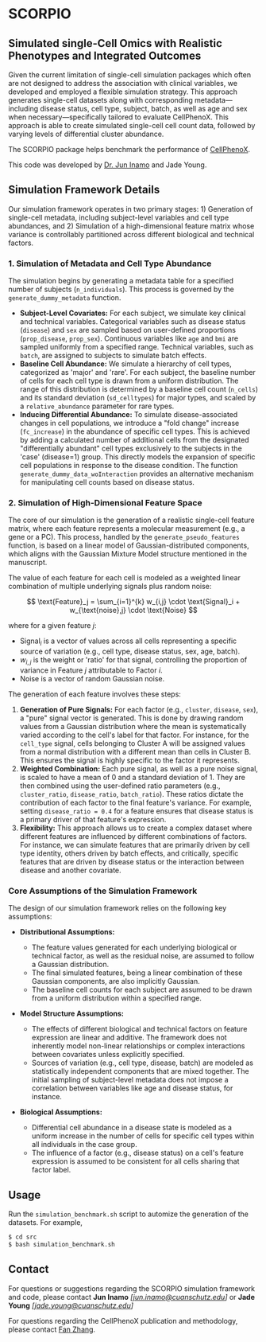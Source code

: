 # SCORPIO
## Simulated single-Cell Omics with Realistic Phenotypes and Integrated Outcomes

Given the current limitation of single-cell simulation packages which often are not designed to address the association with clinical variables, we developed and employed a flexible simulation strategy. This approach generates single-cell datasets along with corresponding metadata—including disease status, cell type, subject, batch, as well as age and sex when necessary—specifically tailored to evaluate CellPhenoX. This approach is able to create simulated single-cell cell count data, followed by varying levels of differential cluster abundance.

The SCORPIO package helps benchmark the performance of [CellPhenoX](https://github.com/fanzhanglab/pyCellPhenoX).

This code was developed by [Dr. Jun Inamo](https://github.com/juninamo) and Jade Young.

## Simulation Framework Details

Our simulation framework operates in two primary stages: 1) Generation of single-cell metadata, including subject-level variables and cell type abundances, and 2) Simulation of a high-dimensional feature matrix whose variance is controllably partitioned across different biological and technical factors.

### 1\. Simulation of Metadata and Cell Type Abundance

The simulation begins by generating a metadata table for a specified number of subjects (`n_individuals`). This process is governed by the `generate_dummy_metadata` function.

  * **Subject-Level Covariates:** For each subject, we simulate key clinical and technical variables. Categorical variables such as disease status (`disease`) and `sex` are sampled based on user-defined proportions (`prop_disease`, `prop_sex`). Continuous variables like `age` and `bmi` are sampled uniformly from a specified range. Technical variables, such as `batch`, are assigned to subjects to simulate batch effects.
  * **Baseline Cell Abundance:** We simulate a hierarchy of cell types, categorized as 'major' and 'rare'. For each subject, the baseline number of cells for each cell type is drawn from a uniform distribution. The range of this distribution is determined by a baseline cell count (`n_cells`) and its standard deviation (`sd_celltypes`) for major types, and scaled by a `relative_abundance` parameter for rare types.
  * **Inducing Differential Abundance:** To simulate disease-associated changes in cell populations, we introduce a "fold change" increase (`fc_increase`) in the abundance of specific cell types. This is achieved by adding a calculated number of additional cells from the designated "differentially abundant" cell types exclusively to the subjects in the 'case' (disease=1) group. This directly models the expansion of specific cell populations in response to the disease condition. The function `generate_dummy_data_woInteraction` provides an alternative mechanism for manipulating cell counts based on disease status.

### 2\. Simulation of High-Dimensional Feature Space

The core of our simulation is the generation of a realistic single-cell feature matrix, where each feature represents a molecular measurement (e.g., a gene or a PC). This process, handled by the `generate_pseudo_features` function, is based on a linear model of Gaussian-distributed components, which aligns with the Gaussian Mixture Model structure mentioned in the manuscript.

The value of each feature for each cell is modeled as a weighted linear combination of multiple underlying signals plus random noise:

$$ \text{Feature}_j = \sum_{i=1}^{k} w_{i,j} \cdot \text{Signal}_i + w_{\text{noise},j} \cdot \text{Noise} $$

where for a given feature $j$:

  * $\text{Signal}_i$ is a vector of values across all cells representing a specific source of variation (e.g., cell type, disease status, sex, age, batch).
  * $w_{i,j}$ is the weight or 'ratio' for that signal, controlling the proportion of variance in Feature $j$ attributable to Factor $i$.
  * $\text{Noise}$ is a vector of random Gaussian noise.

The generation of each feature involves these steps:

1.  **Generation of Pure Signals:** For each factor (e.g., `cluster`, `disease`, `sex`), a "pure" signal vector is generated. This is done by drawing random values from a Gaussian distribution where the mean is systematically varied according to the cell's label for that factor. For instance, for the `cell_type` signal, cells belonging to Cluster A will be assigned values from a normal distribution with a different mean than cells in Cluster B. This ensures the signal is highly specific to the factor it represents.
2.  **Weighted Combination:** Each pure signal, as well as a pure noise signal, is scaled to have a mean of 0 and a standard deviation of 1. They are then combined using the user-defined ratio parameters (e.g., `cluster_ratio`, `disease_ratio`, `batch_ratio`). These ratios dictate the contribution of each factor to the final feature's variance. For example, setting `disease_ratio = 0.4` for a feature ensures that disease status is a primary driver of that feature's expression.
3.  **Flexibility:** This approach allows us to create a complex dataset where different features are influenced by different combinations of factors. For instance, we can simulate features that are primarily driven by cell type identity, others driven by batch effects, and critically, specific features that are driven by disease status or the interaction between disease and another covariate.

### Core Assumptions of the Simulation Framework

The design of our simulation framework relies on the following key assumptions:

  * **Distributional Assumptions:**

      * The feature values generated for each underlying biological or technical factor, as well as the residual noise, are assumed to follow a Gaussian distribution.
      * The final simulated features, being a linear combination of these Gaussian components, are also implicitly Gaussian.
      * The baseline cell counts for each subject are assumed to be drawn from a uniform distribution within a specified range.

  * **Model Structure Assumptions:**

      * The effects of different biological and technical factors on feature expression are linear and additive. The framework does not inherently model non-linear relationships or complex interactions between covariates unless explicitly specified.
      * Sources of variation (e.g., cell type, disease, batch) are modeled as statistically independent components that are mixed together. The initial sampling of subject-level metadata does not impose a correlation between variables like age and disease status, for instance.

  * **Biological Assumptions:**

      * Differential cell abundance in a disease state is modeled as a uniform increase in the number of cells for specific cell types within all individuals in the case group.
      * The influence of a factor (e.g., disease status) on a cell's feature expression is assumed to be consistent for all cells sharing that factor label.

## Usage
Run the `simulation_benchmark.sh` script to automize the generation of the datasets.
For example, 
```bash
$ cd src
$ bash simulation_benchmark.sh
```

## Contact

For questions or suggestions regarding the SCORPIO simulation framework and code, please contact **Jun Inamo** _[jun.inamo@cuanschutz.edu]_ or **Jade Young** _[jade.young@cuanschutz.edu]_

For questions regarding the CellPhenoX publication and methodology, please contact [Fan Zhang](https://fanzhanglab.org/).
